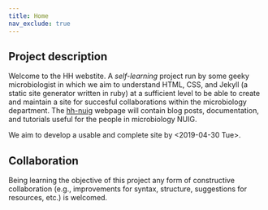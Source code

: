 ```yaml
---
title: Home
nav_exclude: true
---
```

## Project description
Welcome to the HH webstite. A *self-learning* project run by some geeky
microbiologist in which we aim to understand HTML, CSS, and Jekyll
(a static site generator written in ruby) at a sufficient level to be
able to create and maintain a site for succesful collaborations within the
microbiology department. The
[hh-nuig](https://nuighackyhour.github.io/ "hh-nuig webpage") webpage
will contain blog posts, documentation, and tutorials useful for the people
 in microbiology NUIG.

We aim to develop a usable and complete site by <2019-04-30 Tue>.

## Collaboration
Being learning the objective of this project any form of constructive
collaboration (e.g., improvements for syntax, structure, suggestions for
resources, etc.) is welcomed.
